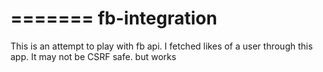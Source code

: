 =======
fb-integration
==============
This is an attempt to play with fb api. I fetched likes of a user through this app.
It may not be CSRF safe. but works


